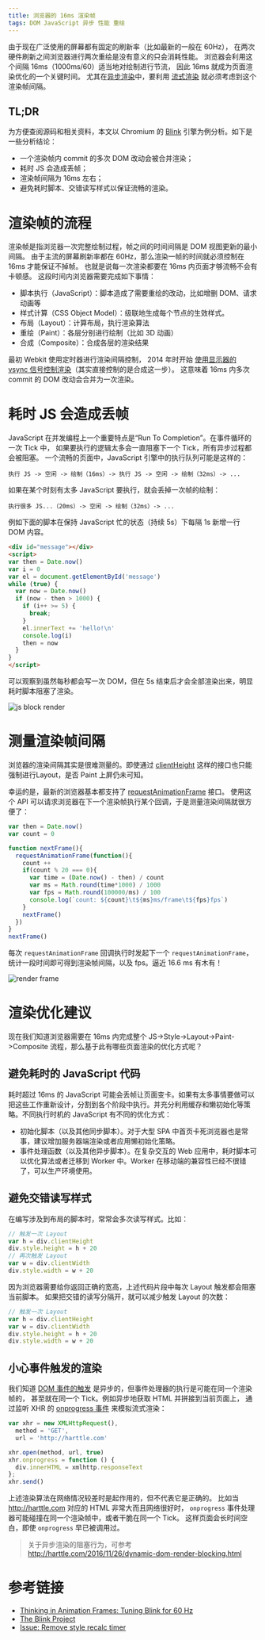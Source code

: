 ```yaml
---
title: 浏览器的 16ms 渲染帧
tags: DOM JavaScript 异步 性能 重绘
---
```


由于现在广泛使用的屏幕都有固定的刷新率（比如最新的一般在 60Hz），
在两次硬件刷新之间浏览器进行两次重绘是没有意义的只会消耗性能。
浏览器会利用这个间隔 16ms（1000ms/60）适当地对绘制进行节流，
因此 16ms 就成为页面渲染优化的一个关键时间。
尤其在[异步渲染][async-render]中，要利用 [流式渲染][css-js-render] 就必须考虑到这个渲染帧间隔。

## TL;DR

为方便查阅源码和相关资料，本文以 Chromium 的 [Blink][blink] 引擎为例分析。如下是一些分析结论：

* 一个渲染帧内 commit 的多次 DOM 改动会被合并渲染；
* 耗时 JS 会造成丢帧；
* 渲染帧间隔为 16ms 左右；
* 避免耗时脚本、交错读写样式以保证流畅的渲染。

<!--more-->

# 渲染帧的流程

渲染帧是指浏览器一次完整绘制过程，帧之间的时间间隔是 DOM 视图更新的最小间隔。
由于主流的屏幕刷新率都在 60Hz，那么渲染一帧的时间就必须控制在 16ms 才能保证不掉帧。
也就是说每一次渲染都要在 16ms 内页面才够流畅不会有卡顿感。
这段时间内浏览器需要完成如下事情：

* 脚本执行（JavaScript）：脚本造成了需要重绘的改动，比如增删 DOM、请求动画等
* 样式计算（CSS Object Model）：级联地生成每个节点的生效样式。
* 布局（Layout）：计算布局，执行渲染算法
* 重绘（Paint）：各层分别进行绘制（比如 3D 动画）
* 合成（Composite）：合成各层的渲染结果

最初 Webkit 使用定时器进行渲染间隔控制，
2014 年时开始 [使用显示器的 vsync 信号控制渲染][remove-timer]（其实直接控制的是合成这一步）。
这意味着 16ms 内多次 commit 的 DOM 改动会合并为一次渲染。

# 耗时 JS 会造成丢帧

JavaScript 在并发编程上一个重要特点是“Run To Completion”。在事件循环的一次 Tick 中，
如果要执行的逻辑太多会一直阻塞下一个 Tick，所有异步过程都会被阻塞。
一个流畅的页面中，JavaScript 引擎中的执行队列可能是这样的：

```
执行 JS -> 空闲 -> 绘制（16ms）-> 执行 JS -> 空闲 -> 绘制（32ms）-> ...
```

如果在某个时刻有太多 JavaScript 要执行，就会丢掉一次帧的绘制：

```
执行很多 JS...（20ms）-> 空闲 -> 绘制（32ms）-> ...
```

例如下面的脚本在保持 JavaScript 忙的状态（持续 5s）下每隔 1s 新增一行 DOM 内容。

```html
<div id="message"></div>
<script>
var then = Date.now()
var i = 0
var el = document.getElementById('message')
while (true) {
  var now = Date.now()
  if (now - then > 1000) {
    if (i++ >= 5) {
      break;
    }
    el.innerText += 'hello!\n'
    console.log(i)
    then = now
  }
}
</script>
```

可以观察到虽然每秒都会写一次 DOM，但在 5s 结束后才会全部渲染出来，明显耗时脚本阻塞了渲染。

![js block render](/assets/img/blog/dom/js-block-render.gif)

# 测量渲染帧间隔 

浏览器的渲染间隔其实是很难测量的。即使通过 [clientHeight][client-size] 这样的接口也只能强制进行Layout，是否 Paint 上屏仍未可知。

幸运的是，最新的浏览器基本都支持了 [requestAnimationFrame][requestAnimationFrame] 接口。
使用这个 API 可以请求浏览器在下一个渲染帧执行某个回调，于是测量渲染间隔就很方便了：

```javascript
var then = Date.now()
var count = 0

function nextFrame(){
  requestAnimationFrame(function(){
    count ++
    if(count % 20 === 0){
      var time = (Date.now() - then) / count
      var ms = Math.round(time*1000) / 1000
      var fps = Math.round(100000/ms) / 100
      console.log(`count: ${count}\t${ms}ms/frame\t${fps}fps`)
    }
    nextFrame()
  })
}
nextFrame()
```

每次 `requestAnimationFrame` 回调执行时发起下一个 `requestAnimationFrame`，统计一段时间即可得到渲染帧间隔，以及 fps。逼近 16.6 ms 有木有！

![render frame](/assets/img/blog/dom/render-frame.gif)

# 渲染优化建议

现在我们知道浏览器需要在 16ms 内完成整个 JS->Style->Layout->Paint->Composite 流程，那么基于此有哪些页面渲染的优化方式呢？

## 避免耗时的 JavaScript 代码

耗时超过 16ms 的 JavaScript 可能会丢帧让页面变卡。如果有太多事情要做可以把这些工作重新设计，分割到各个阶段中执行。并充分利用缓存和懒初始化等策略。不同执行时机的 JavaScript 有不同的优化方式：

* 初始化脚本（以及其他同步脚本）。对于大型 SPA 中首页卡死浏览器也是常事，建议增加服务器端渲染或者应用懒初始化策略。
* 事件处理函数（以及其他异步脚本）。在复杂交互的 Web 应用中，耗时脚本可以优化算法或者迁移到 Worker 中。Worker 在移动端的兼容性已经不很错了，可以生产环境使用。

## 避免交错读写样式

在编写涉及到布局的脚本时，常常会多次读写样式。比如：

```javascript
// 触发一次 Layout
var h = div.clientHeight
div.style.height = h + 20
// 再次触发 Layout
var w = div.clientWidth
div.style.width = w + 20
```

因为浏览器需要给你返回正确的宽高，上述代码片段中每次 Layout 触发都会阻塞当前脚本。
如果把交错的读写分隔开，就可以减少触发 Layout 的次数：

```javascript
// 触发一次 Layout
var h = div.clientHeight
var w = div.clientWidth
div.style.height = h + 20
div.style.width = w + 20
```

## 小心事件触发的渲染

我们知道 [DOM 事件的触发][dispatchEvent] 是异步的，但事件处理器的执行是可能在同一个渲染帧的，
甚至就在同一个 Tick。例如异步地获取 HTML 并拼接到当前页面上，
通过监听 XHR 的 [onprogress 事件][onprogress] 来模拟流式渲染：

```javascript
var xhr = new XMLHttpRequest(),
  method = 'GET',
  url = 'http://harttle.com'

xhr.open(method, url, true)
xhr.onprogress = function () {
  div.innerHTML = xmlhttp.responseText
};
xhr.send()
```

上述渲染算法在网络情况较差时是起作用的，但不代表它是正确的。
比如当 <http://harttle.com> 对应的 HTML 非常大而且网络很好时，
`onprogress` 事件处理器可能碰撞在同一个渲染帧中，或者干脆在同一个 Tick。
这样页面会长时间空白，即使 `onprogress` 早已被调用过。

> 关于异步渲染的阻塞行为，可参考 <http://harttle.com/2016/11/26/dynamic-dom-render-blocking.html>

# 参考链接

* [Thinking in Animation Frames: Tuning Blink for 60 Hz][thinking-60]
* [The Blink Project][blink]
* [Issue: Remove style recalc timer][remove-timer]

[remove-timer]: https://bugs.chromium.org/p/chromium/issues/detail?id=337617
[blink]: https://chromium.googlesource.com/chromium/blink/
[thinking-60]: https://groups.google.com/a/chromium.org/forum/#!topic/blink-dev/bxIPxpzLprQ
[async-render]: http://harttle.com/2016/11/26/dynamic-dom-render-blocking.html
[css-js-render]: http://harttle.com/2016/11/26/static-dom-render-blocking.html
[client-size]: /2016/04/24/client-height-width.html
[requestAnimationFrame]: https://developer.mozilla.org/zh-CN/docs/Web/API/Window/requestAnimationFrame
[dispatchEvent]: https://developer.mozilla.org/zh-CN/docs/Web/API/EventTarget/dispatchEvent
[onprogress]: https://developer.mozilla.org/zh-CN/docs/Web/API/XMLHttpRequestEventTarget/onprogress
